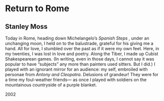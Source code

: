 # Return to Rome
## Stanley Moss
Today in Rome, heading down
Michelangelo’s _Spanish Steps_ ,
under an unchanging moon,
I held on to the balustrade,
grateful for his giving me a hand.
All for love, I stumbled over the past
as if it were my own feet. Here, in my twenties,
I was lost in love and poetry. Along the Tiber,
I made up Cubist Shakespearean games.
(In writing, even in those days,
I cannot say it was popular to have “subjects”
any more than painters used sitters. But I did.)
I played with an ignorant mirror for an audience:
my self, embroiled with personae
from _Antony and Cleopatra_. Delusions of grandeur!
They were for a time my foul-weather friends—
as once I played with soldiers
on the mountainous countryside of a purple blanket.

2002